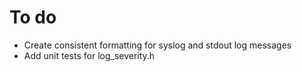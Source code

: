 # To do

* Create consistent formatting for syslog and stdout log messages
* Add unit tests for log_severity.h
